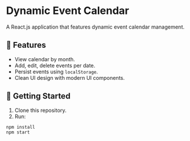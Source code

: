 # Dynamic Event Calendar

A React.js application that features dynamic event calendar management.

## 🎉 Features

- View calendar by month.
- Add, edit, delete events per date.
- Persist events using `localStorage`.
- Clean UI design with modern UI components.

## 🚀 Getting Started

1. Clone this repository.
2. Run:

```bash
npm install
npm start
```
